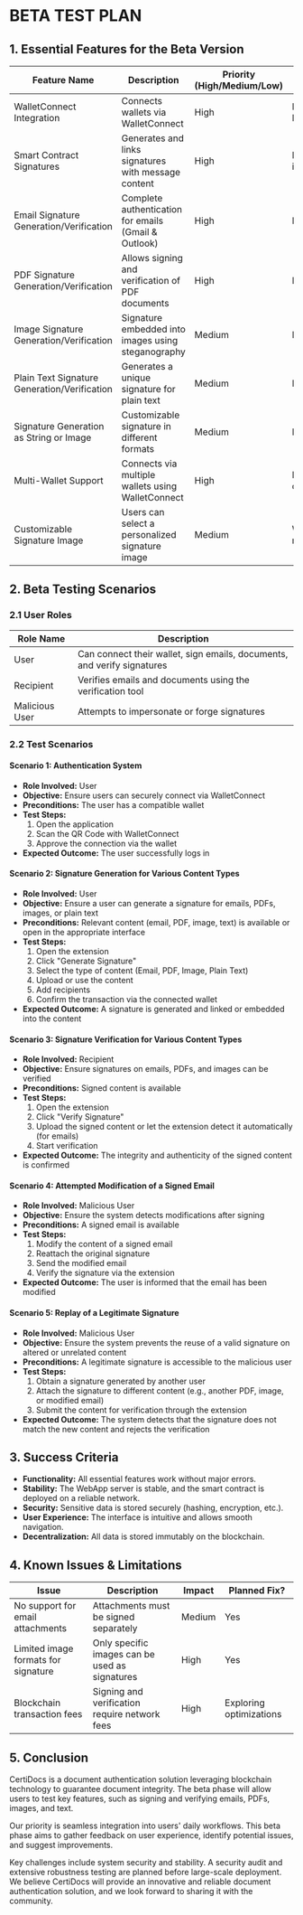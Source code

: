 # BETA TEST PLAN

## 1. Essential Features for the Beta Version

| Feature Name  | Description  | Priority (High/Medium/Low) | Changes Since Tech3 |
|---------------------------|-------------|----------------|----------------------|
| WalletConnect Integration | Connects wallets via WalletConnect | High | Replacing MetaMask |
| Smart Contract Signatures | Generates and links signatures with message content | High | First implementation |
| Email Signature Generation/Verification | Complete authentication for emails (Gmail & Outlook) | High | New feature |
| PDF Signature Generation/Verification | Allows signing and verification of PDF documents | High | New feature |
| Image Signature Generation/Verification | Signature embedded into images using steganography | Medium | New feature |
| Plain Text Signature Generation/Verification | Generates a unique signature for plain text | Medium | New feature |
| Signature Generation as String or Image | Customizable signature in different formats | Medium | New feature |
| Multi-Wallet Support | Connects via multiple wallets using WalletConnect | High | Expanded compatibility |
| Customizable Signature Image | Users can select a personalized signature image | Medium | With security restrictions |

## 2. Beta Testing Scenarios

### 2.1 User Roles

| Role Name | Description |
|------------|------------|
| User | Can connect their wallet, sign emails, documents, and verify signatures |
| Recipient | Verifies emails and documents using the verification tool |
| Malicious User | Attempts to impersonate or forge signatures |

### 2.2 Test Scenarios

#### Scenario 1: Authentication System
- **Role Involved:** User
- **Objective:** Ensure users can securely connect via WalletConnect
- **Preconditions:** The user has a compatible wallet
- **Test Steps:**
  1. Open the application
  2. Scan the QR Code with WalletConnect
  3. Approve the connection via the wallet
- **Expected Outcome:** The user successfully logs in

#### Scenario 2: Signature Generation for Various Content Types
- **Role Involved:** User
- **Objective:** Ensure a user can generate a signature for emails, PDFs, images, or plain text
- **Preconditions:** Relevant content (email, PDF, image, text) is available or open in the appropriate interface
- **Test Steps:**
  1. Open the extension
  2. Click "Generate Signature"
  3. Select the type of content (Email, PDF, Image, Plain Text)
  4. Upload or use the content
  5. Add recipients
  6. Confirm the transaction via the connected wallet
- **Expected Outcome:** A signature is generated and linked or embedded into the content

#### Scenario 3: Signature Verification for Various Content Types
- **Role Involved:** Recipient
- **Objective:** Ensure signatures on emails, PDFs, and images can be verified
- **Preconditions:** Signed content is available
- **Test Steps:**
  1. Open the extension
  2. Click "Verify Signature"
  3. Upload the signed content or let the extension detect it automatically (for emails)
  4. Start verification
- **Expected Outcome:** The integrity and authenticity of the signed content is confirmed

#### Scenario 4: Attempted Modification of a Signed Email
- **Role Involved:** Malicious User
- **Objective:** Ensure the system detects modifications after signing
- **Preconditions:** A signed email is available
- **Test Steps:**
  1. Modify the content of a signed email
  2. Reattach the original signature
  3. Send the modified email
  4. Verify the signature via the extension
- **Expected Outcome:** The user is informed that the email has been modified

#### Scenario 5: Replay of a Legitimate Signature
- **Role Involved:** Malicious User
- **Objective:** Ensure the system prevents the reuse of a valid signature on altered or unrelated content
- **Preconditions:** A legitimate signature is accessible to the malicious user
- **Test Steps:**
  1. Obtain a signature generated by another user
  2. Attach the signature to different content (e.g., another PDF, image, or modified email)
  3. Submit the content for verification through the extension
- **Expected Outcome:** The system detects that the signature does not match the new content and rejects the verification

## 3. Success Criteria

- **Functionality:** All essential features work without major errors.
- **Stability:** The WebApp server is stable, and the smart contract is deployed on a reliable network.
- **Security:** Sensitive data is stored securely (hashing, encryption, etc.).
- **User Experience:** The interface is intuitive and allows smooth navigation.
- **Decentralization:** All data is stored immutably on the blockchain.

## 4. Known Issues & Limitations

| Issue  | Description  | Impact | Planned Fix? |
|----------|-------------|--------|--------------------|
| No support for email attachments | Attachments must be signed separately | Medium | Yes |
| Limited image formats for signature | Only specific images can be used as signatures | High | Yes |
| Blockchain transaction fees | Signing and verification require network fees | High | Exploring optimizations |

## 5. Conclusion

CertiDocs is a document authentication solution leveraging blockchain technology to guarantee document integrity. The beta phase will allow users to test key features, such as signing and verifying emails, PDFs, images, and text.

Our priority is seamless integration into users' daily workflows. This beta phase aims to gather feedback on user experience, identify potential issues, and suggest improvements.

Key challenges include system security and stability. A security audit and extensive robustness testing are planned before large-scale deployment. We believe CertiDocs will provide an innovative and reliable document authentication solution, and we look forward to sharing it with the community.
